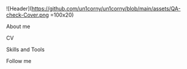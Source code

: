 ![Header](https://github.com/un1corny/un1corny/blob/main/assets/QA-check-Cover.png =100x20)

About me

CV

Skills and Tools

Follow me